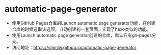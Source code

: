 # automatic-page-generator
- 使用GitHub Pages仓库的Launch automatic page generator功能，在创建仓库的时候选取该选项，自动创建的一套页面，实现了hexo类似的功能。
- 使用Launch automatic page generator创建的仓库，默认只有gh-pages分支。
- 访问地址：https://vhjmlw.github.io/automatic-page-generator
